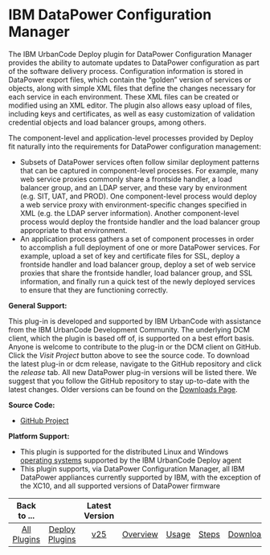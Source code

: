 
# IBM DataPower Configuration Manager

The IBM UrbanCode Deploy plugin for DataPower Configuration Manager provides the ability to automate updates to DataPower configuration as part of the software delivery process. Configuration information is stored in DataPower export files, which contain the “golden” version of services or objects, along with simple XML files that define the changes necessary for each service in each environment. These XML files can be created or modified using an XML editor. The plugin also allows easy upload of files, including keys and certificates, as well as easy customization of validation credential objects and load balancer groups, among others.

The component-level and application-level processes provided by Deploy fit naturally into the requirements for DataPower configuration management:

* Subsets of DataPower services often follow similar deployment patterns that can be captured in component-level processes. For example, many web service proxies commonly share a frontside handler, a load balancer group, and an LDAP server, and these vary by environment (e.g. SIT, UAT, and PROD). One component-level process would deploy a web service proxy with environment-specific changes specified in XML (e.g. the LDAP server information). Another component-level process would deploy the frontside handler and the load balancer group appropriate to that environment.
* An application process gathers a set of component processes in order to accomplish a full deployment of one or more DataPower services. For example, upload a set of key and certificate files for SSL, deploy a frontside handler and load balancer group, deploy a set of web service proxies that share the frontside handler, load balancer group, and SSL information, and finally run a quick test of the newly deployed services to ensure that they are functioning correctly.

**General Support:**

This plug-in is developed and supported by IBM UrbanCode with assistance from the IBM UrbanCode Development Community. The underlying DCM client, which the plugin is based off of, is supported on a best effort basis. Anyone is welcome to contribute to the plug-in or the DCM client on GitHub. Click the *Visit Project* button above to see the source code. To download the latest plug-in or dcm release, navigate to the GitHub repository and click the *release* tab. All new DataPower plug-in versions will be listed there. We suggest that you follow the GitHub repository to stay up-to-date with the latest changes. Older versions can be found on the [Downloads Page](downloads.md).

**Source Code:**

* [GitHub Project](https://github.com/ibm-datapower/datapower-configuration-manager)

**Platform Support:**

* This plugin is supported for the distributed Linux and Windows [operating systems](http://www.ibm.com/software/reports/compatibility/clarity-reports/report/html/softwareReqsForProduct?deliverableId=2406E700824311E5AB634073CD75C1C8&duComponentIds=Miscellaneous_24267CF0824311E5AB634073CD75C1C8) supported by the IBM UrbanCode Deploy agent
* This plugin supports, via DataPower Configuration Manager, all IBM DataPower appliances currently supported by IBM, with the exception of the XC10, and all supported versions of DataPower firmware


|Back to ...||Latest Version|||||
| :---: | :---: | :---: | :---: | :---: | :---: | :---: |
|[All Plugins](../../index.md)|[Deploy Plugins](../README.md)|[v25](https://raw.githubusercontent.com/UrbanCode/IBM-UCD-PLUGINS/main/files/datapower/datapower-v25.zip)|[Overview](overview.md)|[Usage](usage.md)|[Steps](steps.md)|[Downloads](downloads.md)|

